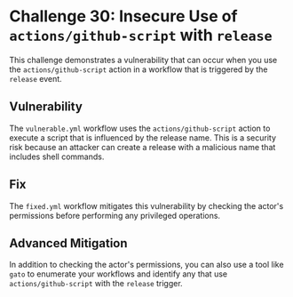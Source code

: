 # Challenge 30: Insecure Use of `actions/github-script` with `release`

This challenge demonstrates a vulnerability that can occur when you use the `actions/github-script` action in a workflow that is triggered by the `release` event.

## Vulnerability

The `vulnerable.yml` workflow uses the `actions/github-script` action to execute a script that is influenced by the release name. This is a security risk because an attacker can create a release with a malicious name that includes shell commands.

## Fix

The `fixed.yml` workflow mitigates this vulnerability by checking the actor's permissions before performing any privileged operations.

## Advanced Mitigation

In addition to checking the actor's permissions, you can also use a tool like `gato` to enumerate your workflows and identify any that use `actions/github-script` with the `release` trigger.
